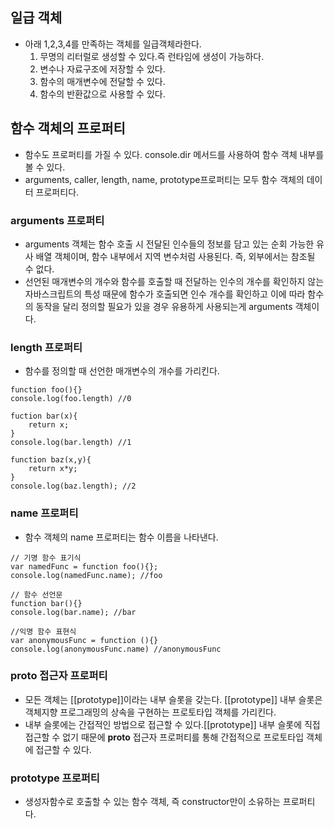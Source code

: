 ## 일급 객체
- 아래 1,2,3,4를 만족하는 객체를 일급객체라한다.
    1. 무명의 리터럴로 생성할 수 있다.즉 런타임에 생성이 가능하다.
    2. 변수나 자료구조에 저장할 수 있다.
    3. 함수의 매개변수에 전달할 수 있다.
    4. 함수의 반환값으로 사용할 수 있다. 

## 함수 객체의 프로퍼티
- 함수도 프로퍼티를 가질 수 있다. console.dir 메서드를 사용하여 함수 객체 내부를 볼 수 있다. 
- arguments, caller, length, name, prototype프로퍼티는 모두 함수 객체의 데이터 프로퍼티다. 

### arguments 프로퍼티
- arguments 객체는 함수 호출 시 전달된 인수들의 정보를 담고 있는 순회 가능한 유사 배열 객체이며, 함수 내부에서 지역 변수처럼 사용된다. 즉, 외부에서는 참조될 수 없다. 
- 선언된 매개변수의 개수와 함수를 호출할 때 전달하는 인수의 개수를 확인하지 않는 자바스크립트의 특성 때문에 함수가 호출되면 인수 개수를 확인하고 이에 따라 함수의 동작을 달리 정의할 필요가 있을 경우 유용하게 사용되는게 arguments 객체이다. 

### length 프로퍼티
- 함수를 정의할 때 선언한 매개변수의 개수를 가리킨다.
```
function foo(){}
console.log(foo.length) //0

fuction bar(x){
    return x;
}
console.log(bar.length) //1

function baz(x,y){
    return x*y;
}
console.log(baz.length); //2
```

### name 프로퍼티
- 함수 객체의 name 프로퍼티는 함수 이름을 나타낸다.
```
// 기명 함수 표기식 
var namedFunc = function foo(){};
console.log(namedFunc.name); //foo

// 함수 선언문
function bar(){}
console.log(bar.name); //bar

//익명 함수 표현식
var anonymousFunc = function (){}
console.log(anonymousFunc.name) //anonymousFunc
```

### __proto__ 접근자 프로퍼티
- 모든 객체는 [[prototype]]이라는 내부 슬롯을 갖는다. [[prototype]] 내부 슬롯은 객체지향 프로그래밍의 상속을 구현하는 프로토타입 객체를 가리킨다. 
- 내부 슬롯에는 간접적인 방법으로 접근할 수 있다.[[prototype]] 내부 슬롯에 직접 접근할 수 없기 때문에 __proto__ 접근자 프로퍼티를 통해 간접적으로 프로토타입 객체에 접근할 수 있다.

### prototype 프로퍼티
- 생성자함수로 호출할 수 있는 함수 객체, 즉 constructor만이 소유하는 프로퍼티다. 